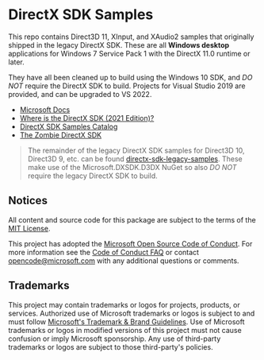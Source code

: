 # DirectX SDK Samples

This repo contains Direct3D 11, XInput, and XAudio2 samples that originally shipped in the legacy DirectX SDK. These are all **Windows desktop** applications for Windows 7 Service Pack 1 with the DirectX 11.0 runtime or later.

They have all been cleaned up to build using the Windows 10 SDK, and _DO NOT_ require the DirectX SDK to build. Projects for Visual Studio 2019 are provided, and can be upgraded to VS 2022.

* [Microsoft Docs](https://docs.microsoft.com/en-us/windows/desktop/directx-sdk--august-2009-)* [Where is the DirectX SDK (2021 Edition)?](https://aka.ms/dxsdk)
* [DirectX SDK Samples Catalog](https://walbourn.github.io/directx-sdk-samples-catalog/)
* [The Zombie DirectX SDK](https://aka.ms/AA4gfea)

> The remainder of the legacy DirectX SDK samples for Direct3D 10, Direct3D 9, etc. can be found [directx-sdk-legacy-samples](https://github.com/walbourn/directx-sdk-legacy-samples). These make use of the Microsoft.DXSDK.D3DX NuGet so also _DO NOT_ require the legacy DirectX SDK to build.

## Notices

All content and source code for this package are subject to the terms of the [MIT License](https://github.com/walbourn/directx-sdk-samples/blob/main/LICENSE).

This project has adopted the [Microsoft Open Source Code of Conduct](https://opensource.microsoft.com/codeofconduct/). For more information see the [Code of Conduct FAQ](https://opensource.microsoft.com/codeofconduct/faq/) or contact [opencode@microsoft.com](mailto:opencode@microsoft.com) with any additional questions or comments.

## Trademarks

This project may contain trademarks or logos for projects, products, or services. Authorized use of Microsoft trademarks or logos is subject to and must follow [Microsoft's Trademark & Brand Guidelines](https://www.microsoft.com/en-us/legal/intellectualproperty/trademarks/usage/general). Use of Microsoft trademarks or logos in modified versions of this project must not cause confusion or imply Microsoft sponsorship. Any use of third-party trademarks or logos are subject to those third-party's policies.
